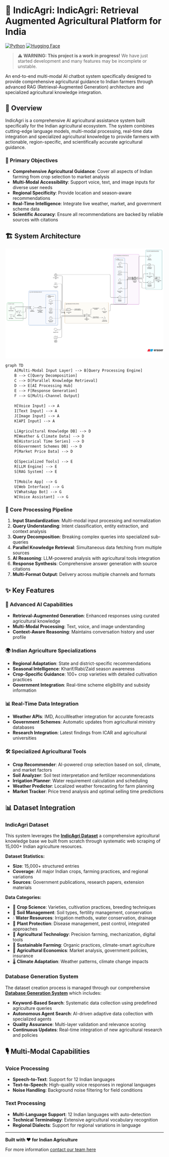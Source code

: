 # 🌾 IndicAgri: IndicAgri: Retrieval Augmented Agricultural Platform for India

[![Python](https://img.shields.io/badge/Python-3.11%2B-blue?style=flat&logo=python&logoColor=white)](https://python.org)
[![Hugging Face](https://img.shields.io/badge/🤗%20Hugging%20Face-Dataset-yellow)](https://huggingface.co/datasets/ShuvBan/IndicAgri)
<!--[![Agriculture](https://img.shields.io/badge/Domain-Indian%20Agriculture-green?style=flat&logo=leaf&logoColor=white)](https://github.com/your-username/indicagri-chatbot)-->
<!--[![Multi-Modal](https://img.shields.io/badge/Multi--Modal-Text%20%7C%20Voice%20%7C%20Image-orange?style=flat&logo=robot)](https://github.com/your-username/indicagri-chatbot)-->


> ⚠️ **WARNING: This project is a work in progress!** We have just started development and many features may be incomplete or unstable.

An end-to-end multi-modal AI chatbot system specifically designed to provide comprehensive agricultural guidance to Indian farmers through advanced RAG (Retrieval-Augmented Generation) architecture and specialized agricultural knowledge integration.

## 🌟 Overview

IndicAgri is a comprehensive AI agricultural assistance system built specifically for the Indian agricultural ecosystem. The system combines cutting-edge language models, multi-modal processing, real-time data integration and specialized agricultural knowledge to provide farmers with actionable, region-specific, and scientifically accurate agricultural guidance.

### 🎯 Primary Objectives
- **Comprehensive Agricultural Guidance**: Cover all aspects of Indian farming from crop selection to market analysis
- **Multi-Modal Accessibility**: Support voice, text, and image inputs for diverse user needs
- **Regional Specificity**: Provide location and season-aware recommendations
- **Real-Time Intelligence**: Integrate live weather, market, and government scheme data
- **Scientific Accuracy**: Ensure all recommendations are backed by reliable sources with citations

## 🏗️ System Architecture

<img align="center"  src="https://github.com/Shuvam-Banerji-Seal/Answering_Agriculture/blob/main/System_arch.png" />
  
```mermaid
graph TD
    A[Multi-Modal Input Layer] --> B[Query Processing Engine]
    B --> C[Query Decomposition]
    C --> D[Parallel Knowledge Retrieval]
    D --> E[AI Processing Hub]
    E --> F[Response Generation]
    F --> G[Multi-Channel Output]
    
    H[Voice Input] --> A
    I[Text Input] --> A
    J[Image Input] --> A
    K[API Input] --> A
    
    L[Agricultural Knowledge DB] --> D
    M[Weather & Climate Data] --> D
    N[Historical Time Series] --> D
    O[Government Schemes DB] --> D
    P[Market Price Data] --> D
    
    Q[Specialized Tools] --> E
    R[LLM Engine] --> E
    S[RAG System] --> E
    
    T[Mobile App] --> G
    U[Web Interface] --> G
    V[WhatsApp Bot] --> G
    W[Voice Assistant] --> G
```

### 🔄 Core Processing Pipeline

1. **Input Standardization**: Multi-modal input processing and normalization
2. **Query Understanding**: Intent classification, entity extraction, and context analysis
3. **Query Decomposition**: Breaking complex queries into specialized sub-queries
4. **Parallel Knowledge Retrieval**: Simultaneous data fetching from multiple sources
5. **AI Reasoning**: LLM-powered analysis with agricultural tools integration
6. **Response Synthesis**: Comprehensive answer generation with source citations
7. **Multi-Format Output**: Delivery across multiple channels and formats

## ✨ Key Features

### 🧠 Advanced AI Capabilities
- **Retrieval-Augmented Generation**: Enhanced responses using curated agricultural knowledge
- **Multi-Modal Processing**: Text, voice, and image understanding
- **Context-Aware Reasoning**: Maintains conversation history and user profile

### 🌍 Indian Agriculture Specializations
- **Regional Adaptation**: State and district-specific recommendations
- **Seasonal Intelligence**: Kharif/Rabi/Zaid season awareness
- **Crop-Specific Guidance**: 100+ crop varieties with detailed cultivation practices
- **Government Integration**: Real-time scheme eligibility and subsidy information

### 📊 Real-Time Data Integration
- **Weather APIs**: IMD, AccuWeather integration for accurate forecasts
- **Government Schemes**: Automatic updates from agricultural ministry databases
- **Research Integration**: Latest findings from ICAR and agricultural universities

### 🛠️ Specialized Agricultural Tools
- **Crop Recommender**: AI-powered crop selection based on soil, climate, and market factors
- **Soil Analyzer**: Soil test interpretation and fertilizer recommendations
- **Irrigation Planner**: Water requirement calculation and scheduling
- **Weather Predictor**: Localized weather forecasting for farm planning
- **Market Tracker**: Price trend analysis and optimal selling time predictions

## 📊 Dataset Integration

### IndicAgri Dataset
This system leverages the **[IndicAgri Dataset](https://huggingface.co/datasets/ShuvBan/IndicAgri)** a comprehensive agricultural knowledge base we built from scratch through systematic web scraping of 15,000+ Indian agriculture resources.

**Dataset Statistics:**
- **Size**: 15,000+ structured entries
- **Coverage**: All major Indian crops, farming practices, and regional variations
- **Sources**: Government publications, research papers, extension materials

**Data Categories:**
- 🌱 **Crop Science**: Varieties, cultivation practices, breeding techniques
- 🌾 **Soil Management**: Soil types, fertility management, conservation
- 💧 **Water Resources**: Irrigation methods, water conservation, drainage
- 🐛 **Plant Protection**: Disease management, pest control, integrated approaches
- 🚜 **Agricultural Technology**: Precision farming, mechanization, digital tools
- 🌿 **Sustainable Farming**: Organic practices, climate-smart agriculture
- 💼 **Agricultural Economics**: Market analysis, government policies, insurance
- 🌡️ **Climate Adaptation**: Weather patterns, climate change impacts

### Database Generation System
The dataset creation process is managed through our comprehensive **[Database Generation System](./organized_database_creation/)** which includes:
- **Keyword-Based Search**: Systematic data collection using predefined agriculture queries
- **Autonomous Agent Search**: AI-driven adaptive data collection with specialized agents
- **Quality Assurance**: Multi-layer validation and relevance scoring
- **Continuous Updates**: Real-time integration of new agricultural research and policies


## 🎙️ Multi-Modal Capabilities

### Voice Processing
- **Speech-to-Text**: Support for 12 Indian languages
- **Text-to-Speech**: High-quality voice responses in regional languages
- **Noise Handling**: Background noise filtering for field conditions

### Text Processing
- **Multi-Language Support**: 12 Indian languages with auto-detection
- **Technical Terminology**: Extensive agricultural vocabulary recognition
- **Regional Dialects**: Support for regional variations in language

***

**Built with ❤️ for Indian Agriculture**

For more information [contact our team here](mailto:ahelipoddar2003@gmail.com)
